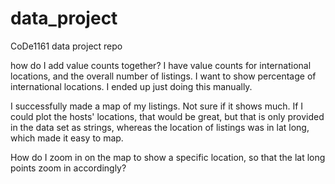 # data_project
CoDe1161 data project repo

how do I add value counts together? I have value counts for international locations, and the overall number of listings.
I want to show percentage of international locations. 
    I ended up just doing this manually. 

I successfully made a map of my listings. Not sure if it shows much. If I could plot the hosts' locations, that would be great, but that is only provided in the data set as strings, whereas the location of listings was in lat long, which made it easy to map. 

How do I zoom in on the map to show a specific location, so that the lat long points zoom in accordingly?